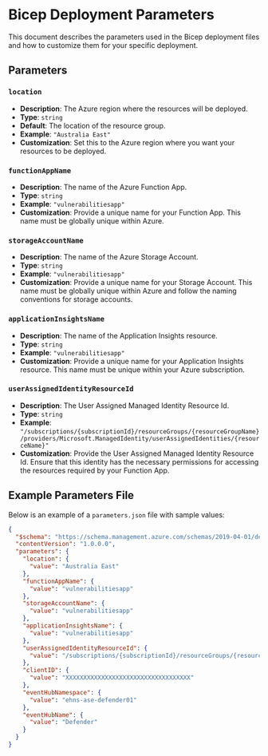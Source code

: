 # Bicep Deployment Parameters

This document describes the parameters used in the Bicep deployment files and how to customize them for your specific deployment.

## Parameters

### `location`

- **Description**: The Azure region where the resources will be deployed.
- **Type**: `string`
- **Default**: The location of the resource group.
- **Example**: `"Australia East"`
- **Customization**: Set this to the Azure region where you want your resources to be deployed.

### `functionAppName`

- **Description**: The name of the Azure Function App.
- **Type**: `string`
- **Example**: `"vulnerabilitiesapp"`
- **Customization**: Provide a unique name for your Function App. This name must be globally unique within Azure.

### `storageAccountName`

- **Description**: The name of the Azure Storage Account.
- **Type**: `string`
- **Example**: `"vulnerabilitiesapp"`
- **Customization**: Provide a unique name for your Storage Account. This name must be globally unique within Azure and follow the naming conventions for storage accounts.

### `applicationInsightsName`

- **Description**: The name of the Application Insights resource.
- **Type**: `string`
- **Example**: `"vulnerabilitiesapp"`
- **Customization**: Provide a unique name for your Application Insights resource. This name must be unique within your Azure subscription.

### `userAssignedIdentityResourceId`

- **Description**: The User Assigned Managed Identity Resource Id.
- **Type**: `string`
- **Example**: `"/subscriptions/{subscriptionId}/resourceGroups/{resourceGroupName}/providers/Microsoft.ManagedIdentity/userAssignedIdentities/{resourceName}"`
- **Customization**: Provide the User Assigned Managed Identity Resource Id. Ensure that this identity has the necessary permissions for accessing the resources required by your Function App.

## Example Parameters File

Below is an example of a `parameters.json` file with sample values:

```json
{
  "$schema": "https://schema.management.azure.com/schemas/2019-04-01/deploymentParameters.json#",
  "contentVersion": "1.0.0.0",
  "parameters": {
    "location": {
      "value": "Australia East"
    },
    "functionAppName": {
      "value": "vulnerabilitiesapp"
    },
    "storageAccountName": {
      "value": "vulnerabilitiesapp"
    },
    "applicationInsightsName": {
      "value": "vulnerabilitiesapp"
    },
    "userAssignedIdentityResourceId": {
      "value": "/subscriptions/{subscriptionId}/resourceGroups/{resourceGroupName}/providers/Microsoft.ManagedIdentity/userAssignedIdentities/{resourceName}"
    },
    "clientID": {
      "value": "XXXXXXXXXXXXXXXXXXXXXXXXXXXXXXXXXXX"
    },
    "eventHubNamespace": {
      "value": "ehns-ase-defender01"
    },
    "eventHubName": {
      "value": "Defender"
    }
  }
}
```
